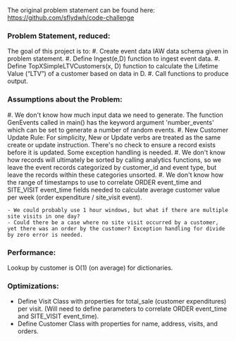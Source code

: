 The original problem statement can be found here: https://github.com/sflydwh/code-challenge


### Problem Statement, reduced:

The goal of this project is to:
#. Create event data IAW data schema given in problem statement. 
#. Define Ingest(e,D) function to ingest event data. 
#. Define TopXSimpleLTVCustomers(x, D) function to calculate the Lifetime Value (“LTV”) of a customer based on data in D.
#. Call functions to produce output.


### Assumptions about the Problem:

#. We don't know how much input data we need to generate. The function GenEvents called in main() has the keyword argument 'number_events' which can be set to generate a number of random events.
#. New Customer Update Rule: For simplicity, New or Update verbs are treated as the same create or update instruction. There's no check to ensure a record exists before it is updated. Some exception handling is needed.
#. We don't know how records will ultimately be sorted by calling analytics functions, so we leave the event records categorized by customer_id and event type, but leave the records within these categories unsorted.
#. We don't know how the range of timestamps to use to correlate ORDER event_time and SITE_VISIT event_time fields needed to calculate average customer value per week (order expenditure / site_visit event). 

    - We could probably use 1 hour windows, but what if there are multiple site visits in one day? 
    - Could there be a case where no site visit occurred by a customer, yet there was an order by the customer? Exception handling for divide by zero error is needed.


### Performance:

Lookup by customer is O(1) (on average) for dictionaries.


### Optimizations:

- Define Visit Class with properties for total_sale (customer expenditures) per visit. (Will need to define parameters to correlate ORDER event_time and SITE_VISIT event_time).
- Define Customer Class with properties for name, address, visits, and orders.
